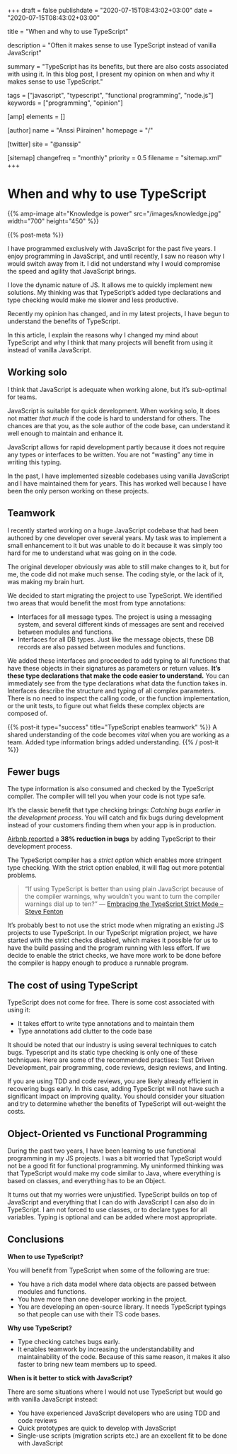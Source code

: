 +++
draft = false
publishdate = "2020-07-15T08:43:02+03:00"
date = "2020-07-15T08:43:02+03:00"

title = "When and why to use TypeScript"

description = "Often it makes sense to use TypeScript instead of vanilla JavaScript"

summary = "TypeScript has its benefits, but there are also costs associated with using it. In this blog post, I present my opinion on when and why it makes sense to use TypeScript."

tags = ["javascript", "typescript", "functional programming", "node.js"]
keywords = ["programming", "opinion"]

[amp]
    elements = []

[author]
    name = "Anssi Piirainen"
    homepage = "/"

[twitter]
    site = "@anssip"

[sitemap]
    changefreq = "monthly"
    priority = 0.5
    filename = "sitemap.xml"
+++

# When and why to use TypeScript

{{% amp-image alt="Knowledge is power" src="/images/knowledge.jpg" width="700" height="450" %}}

{{% post-meta %}}

I have programmed exclusively with JavaScript for the past five years. I enjoy programming in JavaScript, and until recently, I saw no reason why I would switch away from it. I did not understand why I would compromise the speed and agility that JavaScript brings.

I love the dynamic nature of JS. It allows me to quickly implement new solutions. My thinking was that TypeScript’s added type declarations and type checking would make me slower and less productive.

Recently my opinion has changed, and in my latest projects, I have begun to understand the benefits of TypeScript.

In this article, I explain the reasons why I changed my mind about TypeScript and why I think that many projects will benefit from using it instead of vanilla JavaScript.

## Working solo

I think that JavaScript is adequate when working alone, but it’s sub-optimal for teams.

JavaScript is suitable for quick development. When working solo, It does not matter _that much_ if the code is hard to understand for others. The chances are that you, as the sole author of the code base, can understand it well enough to maintain and enhance it.

JavaScript allows for rapid development partly because it does not require any types or interfaces to be written. You are not “wasting” any time in writing this typing.

In the past, I have implemented sizeable codebases using vanilla JavaScript and I have maintained them for years. This has worked well because I have been the only person working on these projects.

## Teamwork

I recently started working on a huge JavaScript codebase that had been authored by one developer over several years. My task was to implement a small enhancement to it but was unable to do it because it was simply too hard for me to understand what was going on in the code.

The original developer obviously was able to still make changes to it, but for me, the code did not make much sense. The coding style, or the lack of it, was making my brain hurt.

We decided to start migrating the project to use TypeScript. We identified two areas that would benefit the most from type annotations:

- Interfaces for all message types. The project is using a messaging system, and several different kinds of messages are sent and received between modules and functions.
- Interfaces for all DB types. Just like the message objects, these DB records are also passed between modules and functions.

We added these interfaces and proceeded to add typing to all functions that have these objects in their signatures as parameters or return values. **It’s these type declarations that make the code easier to understand.** You can immediately see from the type declarations what data the function takes in. Interfaces describe the structure and typing of all complex parameters. There is no need to inspect the calling code, or the function implementation, or the unit tests, to figure out what fields these complex objects are composed of.

{{% post-it type="success" title="TypeScript enables teamwork" %}}
A shared understanding of the code becomes _vital_ when you are working as a team. Added type information brings added understanding.
{{% / post-it %}}

## Fewer bugs

The type information is also consumed and checked by the TypeScript compiler. The compiler will tell you when your code is not type safe.

It’s the classic benefit that type checking brings: _Catching bugs earlier in the development process_. You will catch and fix bugs during development instead of your customers finding them when your app is in production.

[Airbnb reported](https://www.reddit.com/r/typescript/comments/c079bt/airbnb_think_38_of_their_bugs_could_have_been/) a **38% reduction in bugs** by adding TypeScript to their development process.

The TypeScript compiler has a _strict option_ which enables more stringent type checking. With the strict option enabled, it will flag out more potential problems.

> “If using TypeScript is better than using plain JavaScript because of the compiler warnings, why wouldn’t you want to turn the compiler warnings dial up to ten?” — [Embracing the TypeScript Strict Mode – Steve Fenton](https://www.stevefenton.co.uk/2018/01/embracing-typescript-strict-mode/)

It’s probably best to not use the strict mode when migrating an existing JS projects to use TypeScript. In our TypeScript migration project, we have started with the strict checks disabled, which makes it possible for us to have the build passing and the program running with less effort. If we decide to enable the strict checks, we have more work to be done before the compiler is happy enough to produce a runnable program.

## The cost of using TypeScript

TypeScript does not come for free. There is some cost associated with using it:

- It takes effort to write type annotations and to maintain them
- Type annotations add clutter to the code base

It should be noted that our industry is using several techniques to catch bugs. Typescript and its static type checking is only one of these techniques. Here are some of the recommended practises: Test Driven Development, pair programming, code reviews, design reviews, and linting.

If you are using TDD and code reviews, you are likely already efficient in recovering bugs early. In this case, adding TypeScript will not have such a significant impact on improving quality. You should consider your situation and try to determine whether the benefits of TypeScript will out-weight the costs.

## Object-Oriented vs Functional Programming

During the past two years, I have been learning to use functional programming in my JS projects. I was a bit worried that TypeScript would not be a good fit for functional programming. My uninformed thinking was that TypeScript would make my code similar to Java, where everything is based on classes, and everything has to be an Object.

It turns out that my worries were unjustified. TypeScript builds on top of JavaScript and everything that I can do with JavaScript I can also do in TypeScript. I am not forced to use classes, or to declare types for all variables. Typing is optional and can be added where most appropriate.

## Conclusions

**When to use TypeScript?**

You will benefit from TypeScript when some of the following are true:

- You have a rich data model where data objects are passed between modules and functions.
- You have more than one developer working in the project.
- You are developing an open-source library. It needs TypeScript typings so that people can use with their TS code bases.

**Why use TypeScript?**

- Type checking catches bugs early.
- It enables teamwork by increasing the understandability and maintainability of the code. Because of this same reason, it makes it also faster to bring new team members up to speed.

**When is it better to stick with JavaScript?**

There are some situations where I would not use TypeScript but would go with vanilla JavaScript instead:

- You have experienced JavaScript developers who are using TDD and code reviews
- Quick prototypes are quick to develop with JavaScript
- Single-use scripts (migration scripts etc.) are an excellent fit to be done with JavaScript
